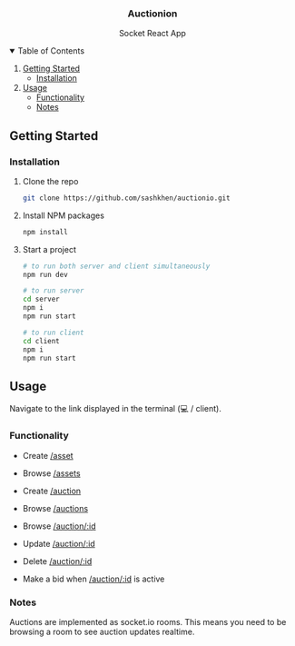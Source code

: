 <!-- TITLE -->
<p align="center">
  <h3 align="center">Auctionion</h3>

  <p align="center">Socket React App</p>
</p>

<!-- TABLE OF CONTENTS -->
<details open="open">
  <summary>Table of Contents</summary>
  <ol>
    <li>
      <a href="#getting-started">Getting Started</a>
      <ul>
        <li><a href="#installation">Installation</a></li>
      </ul>
    </li>
    <li>
      <a href="#usage">Usage</a>
      <ul>
        <li><a href="#functionality">Functionality</a></li>
        <li><a href="#notes">Notes</a></li>
      </ul>
    </li>
  </ol>
</details>

<!-- GETTING STARTED -->
## Getting Started

### Installation

1. Clone the repo

   ```sh
   git clone https://github.com/sashkhen/auctionio.git
   ```
2. Install NPM packages

   ```sh
   npm install
   ```
3. Start a project

   ```sh
   # to run both server and client simultaneously
   npm run dev

   # to run server
   cd server
   npm i
   npm run start

   # to run client
   cd client
   npm i
   npm run start
   ```



<!-- USAGE EXAMPLES -->
## Usage

Navigate to the link displayed in the terminal (💻 / client).

### Functionality

- Create [/asset](http://localhost:3000/asset)

- Browse [/assets](http://localhost:3000/assets)

- Create [/auction](http://localhost:3000/auction)

- Browse [/auctions](http://localhost:3000/auctions)

- Browse [/auction/:id](http://localhost:3000/auction/:id)

- Update [/auction/:id](http://localhost:3000/auction/:id)

- Delete [/auction/:id](http://localhost:3000/auction/:id)

- Make a bid when [/auction/:id](http://localhost:3000/auction/:id) is active

### Notes

Auctions are implemented as socket.io rooms. This means you need to be browsing a room to see auction updates realtime.
